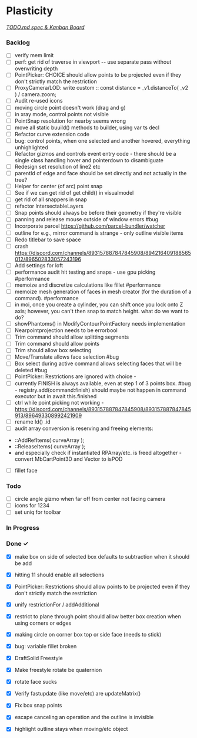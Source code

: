 # Plasticity

<em>[TODO.md spec & Kanban Board](https://bit.ly/3fCwKfM)</em>

### Backlog

- [ ] verify mem limit  
- [ ] perf: get rid of traverse in viewport -- use separate pass without overwriting depth  
- [ ] PointPicker: CHOICE should allow points to be projected even if they don't strictly match the restriction  
- [ ] ProxyCamera/LOD: write custom :: const distance = _v1.distanceTo( _v2 ) / camera.zoom;  
- [ ] Audit re-used icons  
- [ ] moving circle point doesn't work (drag and g)  
- [ ] in xray mode, control points not visible  
- [ ] PointSnap resolution for nearby seems wrong  
- [ ] move all static buuild() methods to builder, using var ts decl  
- [ ] Refactor curve extension code  
- [ ] bug: control points, when one selected and another hovered, everything unhighlighted  
- [ ] Refactor gizmos and controls event entry code - there should be a single class handling hover and pointerdown to disambiguate  
- [ ] Redesign set resolution of line2 etc  
- [ ] parentId of edge and face should be set directly and not actually in the tree?  
- [ ] Helper for center (of arc) point snap  
- [ ] See if we can get rid of get child() in visualmodel  
- [ ] get rid of all snappers in snap  
- [ ] refactor IntersectableLayers  
- [ ] Snap points should always be before their geometry if they're visible  
- [ ] panning and release mouse outside of window errors #bug  
- [ ] Incorporate parcel https://github.com/parcel-bundler/watcher  
- [ ] outline for e.g., mirror command is strange - only outline visible items  
- [ ] Redo titlebar to save space  
- [ ] crash https://discord.com/channels/893157887847845908/894216409188565012/896502833057243196  
- [ ] Add settings for loft  
- [ ] performance audit hit testing and snaps - use gpu picking #performance  
- [ ] memoize and discretize calculations like fillet #performance  
- [ ] memoize mesh generation of faces in mesh creator (for the duration of a command). #performance  
- [ ] in moi, once you create a cylinder, you can shift once you lock onto Z axis; however, you can't then snap to match height. what do we want to do?  
- [ ] showPhantoms() in ModifyContourPointFactory needs implementation  
- [ ] Nearpointprojection needs to be errorbool  
- [ ] Trim command should allow splitting segments  
- [ ] Trim command should allow points  
- [ ] Trim should allow box selecting  
- [ ] Move/Translate allows face selection #bug  
- [ ] Box select during active command allows selecting faces that will be deleted #bug  
- [ ] PointPicker: Restrictions are ignored with choice -  
- [ ] currently FINISH is always available, even at step 1 of 3 points box. #bug - registry.add(command:finish) should maybe not happen in command executor but in await this.finished  
- [ ] ctrl while point picking not working - https://discord.com/channels/893157887847845908/893157887847845913/896493308992421909  
- [ ] rename Id() .id  
- [ ] audit array conversion is reserving and freeing elements:  
- ::AddRefItems( curveArray );  
- ::ReleaseItems( curveArray );  
- and especially check if instantiated RPArray/etc. is freed altogether - convert MbCartPoint3D and Vector to isPOD  
- [ ] fillet face  

### Todo

- [ ] circle angle gizmo when far off from center not facing camera  
- [ ] icons for 1234  
- [ ] set uniq for toolbar  

### In Progress


### Done ✓

- [x] make box on side of selected box defaults to subtraction when it should be add  
- [x] hitting 11 should enable all selections  
- [x] PointPicker: Restrictions should allow points to be projected even if they don't strictly match the restriction  
- [x] unify restrictionFor / addAdditional  
- [x] restrict to plane through point should allow better box creation when using corners or edges  
- [x] making circle on corner box top or side face (needs to stick)  
- [x] bug: variable fillet broken  
- [x] DraftSolid Freestyle  
- [x] Make freestyle rotate be quaternion  
- [x] rotate face sucks  
- [x] Verify fastupdate (like move/etc) are updateMatrix()  
- [x] Fix box snap points  
- [x] escape canceling an operation and the outline is invisible  
- [x] highlight outline stays when moving/etc object  

